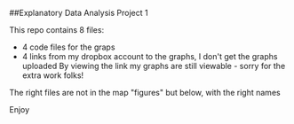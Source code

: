 ##Explanatory Data Analysis Project 1

This repo contains 8 files:
- 4 code files for the graps
- 4 links from my dropbox account to the graphs, I don't get the graphs uploaded 
By viewing the link my graphs are still viewable - sorry for the extra work folks!

The right files are not in the map "figures" but below, with the right names

Enjoy 
